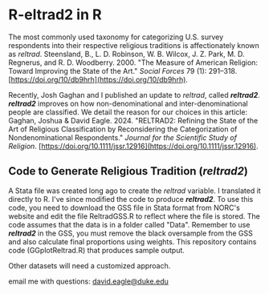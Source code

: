 # R-eltrad2 in R
The most commonly used taxonomy for categorizing U.S. survey respondents into their respective religious traditions is affectionately known as _reltrad_. Steensland, B., L. D. Robinson, W. B. Wilcox, J. Z. Park, M. D. Regnerus, and R. D. Woodberry. 2000. "The Measure of American Religion: Toward Improving the State of the Art." _Social Forces_ 79 (1): 291–318. [https://doi.org/10/db9hrh](https://doi.org/10/db9hrh).

Recently, Josh Gaghan and I published an update to _reltrad_, called **_reltrad2_**. **_reltrad2_** improves on how non-denominational and inter-denominational people are classified. We detail the reason for our choices in this article: Gaghan, Joshua & David Eagle. 2024. "RELTRAD2: Refining the State of the Art of Religious Classification by Reconsidering the Categorization of Nondenominational Respondents."
_Journal for the Scientific Study of Religion_. [https://doi.org/10.1111/jssr.12916](https://doi.org/10.1111/jssr.12916).

## Code to Generate Religious Tradition (**_reltrad2_**)
A Stata file was created long ago to create the _reltrad_ variable. I translated it directly to R. I've since modified the code to produce **_reltrad2_**. To use this code, you need to download the GSS file in Stata format from NORC's website and edit the file ReltradGSS.R to reflect where the file is stored. The code assumes that the data is in a folder called "Data". Remember to use **_reltrad2_** in the GSS, you must remove the black oversample from the GSS and also calculate final proportions using weights. This repository contains code (GGplotReltrad.R) that produces sample output.

Other datasets will need a customized approach.

email me with questions: [david.eagle@duke.edu](mailto:david.eagle@duke.edu)
